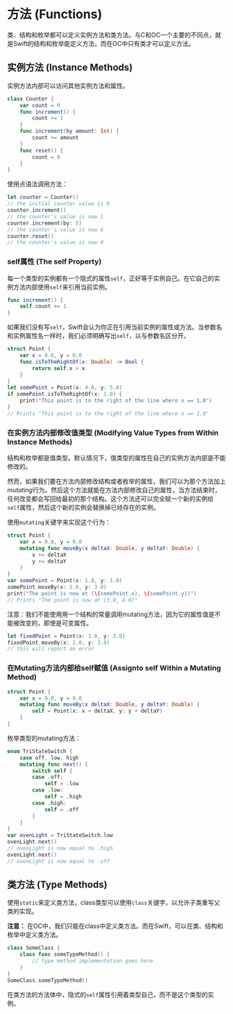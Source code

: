 # 方法 (Functions)

类、结构和枚举都可以定义实例方法和类方法。与C和OC一个主要的不同点，就是Swift的结构和枚举能定义方法，而在OC中只有类才可以定义方法。

## 实例方法 (Instance Methods)

实例方法内部可以访问其他实例方法和属性。

```swift
class Counter {
    var count = 0
    func increment() {
        count += 1
    }
    func increment(by amount: Int) {
        count += amount
    }
    func reset() {
        count = 0
    }
}
```

使用点语法调用方法：

```swift
let counter = Counter()
// the initial counter value is 0
counter.increment()
// the counter's value is now 1
counter.increment(by: 5)
// the counter's value is now 6
counter.reset()
// the counter's value is now 0
```

### self属性 (The self Property)

每一个类型的实例都有一个隐式的属性`self`，正好等于实例自己。在它自己的实例方法内部使用`self`来引用当前实例。

```swift
func increment() {
    self.count += 1
}
```

如果我们没有写`self`，Swift会认为你正在引用当前实例的属性或方法。当参数名和实例属性名一样时，我们必须明确写出`self`，以与参数名区分开。

```swift
struct Point {
    var x = 0.0, y = 0.0
    func isToTheRightOf(x: Double) -> Bool {
        return self.x > x
    }
}
let somePoint = Point(x: 4.0, y: 5.0)
if somePoint.isToTheRightOf(x: 1.0) {
    print("This point is to the right of the line where x == 1.0")
}
// Prints "This point is to the right of the line where x == 1.0"
```

### 在实例方法内部修改值类型 (Modifying Value Types from Within Instance Methods)

结构和枚举都是值类型。默认情况下，值类型的属性在自己的实例方法内部是不能修改的。

然而，如果我们要在方法内部修改结构或者枚举的属性，我们可以为那个方法加上*mutating*行为。然后这个方法就能在方法内部修改自己的属性，当方法结束时，任何改变都会写回给最初的那个结构。这个方法还可以完全赋一个新的实例给`self`属性，然后这个新的实例会替换掉已经存在的实例。

使用`mutating`关键字来实现这个行为：

```swift
struct Point {
    var x = 0.0, y = 0.0
    mutating func moveBy(x deltaX: Double, y deltaY: Double) {
        x += deltaX
        y += deltaY
    }
}
var somePoint = Point(x: 1.0, y: 1.0)
somePoint.moveBy(x: 2.0, y: 3.0)
print("The point is now at (\(somePoint.x), \(somePoint.y))")
// Prints "The point is now at (3.0, 4.0)"
```

注意：我们不能使用用一个结构的常量调用mutating方法，因为它的属性值是不能被改变的，即使是可变属性。

```swift
let fixedPoint = Point(x: 3.0, y: 3.0)
fixedPoint.moveBy(x: 2.0, y: 3.0)
// this will report an error
```

### 在Mutating方法内部给self赋值 (Assignto self Within a Mutating Method)

```swift
struct Point {
    var x = 0.0, y = 0.0
    mutating func moveBy(x deltaX: Double, y deltaY: Double) {
        self = Point(x: x + deltaX, y: y + deltaY)
    }
}
```

枚举类型的mutating方法：

```swift
enum TriStateSwitch {
    case off, low, high
    mutating func next() {
        switch self {
        case .off:
            self = .low
        case .low:
            self = .high
        case .high:
            self = .off
        }
    }
}
var ovenLight = TriStateSwitch.low
ovenLight.next()
// ovenLight is now equal to .high
ovenLight.next()
// ovenLight is now equal to .off
```

## 类方法 (Type Methods)

使用`static`来定义类方法，class类型可以使用`class`关键字，以允许子类重写父类的实现。

**注意：** 在OC中，我们只能在class中定义类方法。而在Swift，可以在类、结构和枚举中定义类方法。

```swift
class SomeClass {
	class func someTypeMethod() {
        // type method implementation goes here
	}
}
SomeClass.someTypeMethod()
```

在类方法的方法体中，隐式的`self`属性引用着类型自己，而不是这个类型的实例。
